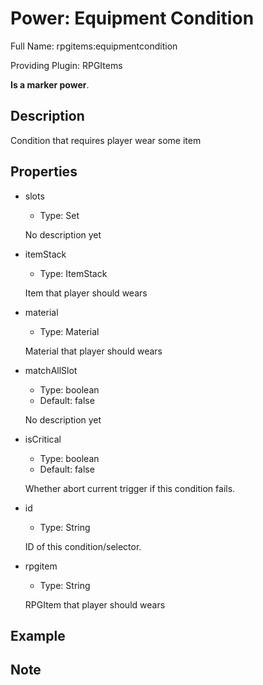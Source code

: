 # Power: Equipment Condition

<!-- This file is generated ingame by `/rpgitem gen-wiki`. -->
<!-- Please only edit between "beginCustomXXXX" and "endCustomXXXX".  -->
<!-- If you want to edit description of this power or property, -->
<!-- please edit corresponding section in "resources/lang/en_US.yml" -->

Full Name: rpgitems:equipmentcondition

Providing Plugin: RPGItems

**Is a marker power**.

<!-- beginCustomHeader -->
<!-- endCustomHeader -->

## Description

Condition that requires player wear some item
<!-- beginCustomDescription -->
<!-- endCustomDescription -->

## Properties

* slots

  * Type: Set<EquipmentSlot>

  No description yet

* itemStack

  * Type: ItemStack

  Item that player should wears

* material

  * Type: Material

  Material that player should wears

* matchAllSlot

  * Type: boolean
  * Default: false

  No description yet

* isCritical

  * Type: boolean
  * Default: false

  Whether abort current trigger if this condition fails.

* id

  * Type: String

  ID of this condition/selector.

* rpgitem

  * Type: String

  RPGItem that player should wears


<!-- beginCustomProperties -->
<!-- endCustomProperties -->

## Example

<!-- beginCustomExample -->
<!-- endCustomExample -->

## Note

<!-- beginCustomNote -->
<!-- endCustomNote -->